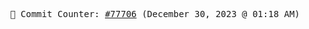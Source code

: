 <p align="center">
    <samp>
        📮 Commit Counter: <a href="https://github.com/Javascript-void0/Javascript-void0/commits/main">#77706</a> (December 30, 2023 @ 01:18 AM)
    </samp>
</p>